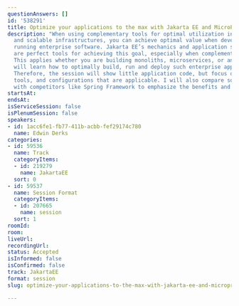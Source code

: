 ```yaml
---
questionAnswers: []
id: '538291'
title: Optimize your applications to the max with Jakarta EE and MicroProfile
description: "When using complementary tools for optimal utilization in containers
  and scalable infrastructures, you can achieve optimal value when developing and
  running enterprise software. Jakarta EE’s mechanics and application server runtimes
  are perfect tools for achieving this goal, especially when complemented with MicroProfile.
  This applies whether you are building monoliths, microservices, or anything in between.\r\n\r\nAttendees
  will learn how to optimally build, run and deploy such enterprise applications.
  Therefore, the session will show little application code, but focus on the concepts,
  tools, and configurations that are applicable. I will also compare some key concepts
  with competitors like Spring Framework to emphasize the benefits and downsides."
startsAt: 
endsAt: 
isServiceSession: false
isPlenumSession: false
speakers:
- id: 1acc6fe1-fb77-411b-acbb-fef29174c780
  name: Edwin Derks
categories:
- id: 59536
  name: Track
  categoryItems:
  - id: 219279
    name: JakartaEE
  sort: 0
- id: 59537
  name: Session Format
  categoryItems:
  - id: 207665
    name: session
  sort: 1
roomId: 
room: 
liveUrl: 
recordingUrl: 
status: Accepted
isInformed: false
isConfirmed: false
track: JakartaEE
format: session
slug: optimize-your-applications-to-the-max-with-jakarta-ee-and-microprofile

---
```

